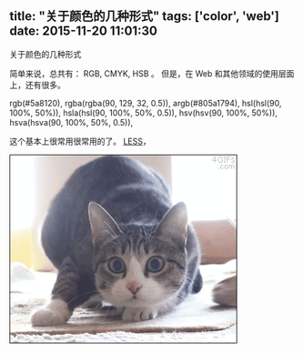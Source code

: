 title: "关于颜色的几种形式"
tags: ['color', 'web']
date: 2015-11-20 11:01:30
---
关于颜色的几种形式

简单来说，总共有： RGB, CMYK, HSB 。
但是，在 Web 和其他领域的使用层面上，还有很多。


<!--more-->

rgb(#5a8120), rgba(rgba(90, 129, 32, 0.5)), argb(#805a1794), hsl(hsl(90, 100%, 50%)), hsla(hsl(90, 100%, 50%, 0.5)), hsv(hsv(90, 100%, 50%)), hsva(hsva(90, 100%, 50%, 0.5)), 

这个基本上很常用很常用的了。
[LESS](http://lesscss.org/functions/#color-definition)，


![汪汪汪](/img/cat_1.gif)
